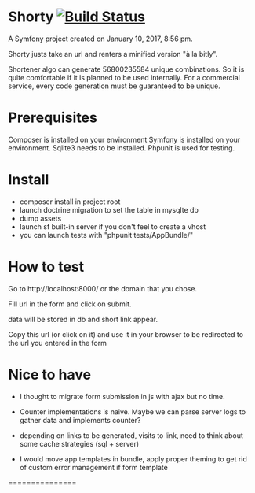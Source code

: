 Shorty  [![Build Status](https://travis-ci.org/alphatesla/shorty.svg?branch=master)](https://travis-ci.org/alphatesla/shorty)
=======

A Symfony project created on January 10, 2017, 8:56 pm.

Shorty justs take an url and renters a minified version "à la bitly".

Shortener algo can generate 56800235584 unique combinations.
So it is quite comfortable if it is planned to be used internally.
For a commercial service, every code generation must be guaranteed to be unique.

Prerequisites
==============

Composer is installed on your environment
Symfony is installed on your environment.
Sqlite3 needs to be installed.
Phpunit is used for testing.


Install
=========

- composer install in project root
- launch doctrine migration to set the table in mysqlte db
- dump assets
- launch sf built-in server if you don't feel to create a vhost
- you can launch tests with "phpunit tests/AppBundle/"


How to test
============

Go to http://localhost:8000/ or the domain that you chose.

Fill url in the form and click on submit.

data will be stored in db and short link appear.

Copy this url (or click on it) and use it in your browser to be redirected to the url
you entered in the form



Nice to have
==============

- I thought to migrate form submission in js with ajax but no time.

- Counter implementations is naive. Maybe we can parse server logs to gather data and implements counter?

- depending on links to be generated, visits to link, need to think about some cache strategies (sql + server)

- I would move app templates in bundle, apply proper theming to get rid of custom error management if form template

===============
